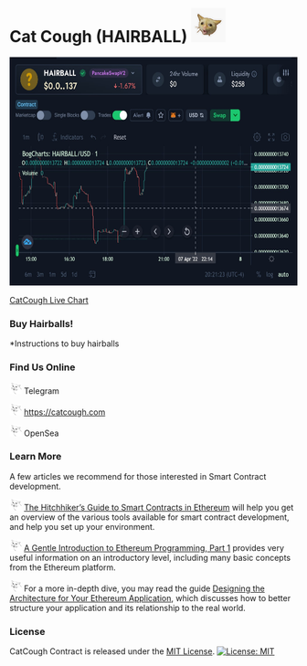 
# Cat Cough (HAIRBALL) <img src="images/catcoughmain.jpg" alt="CatCough" height="60px" style="margin-top:5px;">

<img src="images/hairballcharts.jpg" alt="CatCough" height="400px" width="600px">

[CatCough Live Chart](https://charts.bogged.finance/?c=bsc&t=0xb5d5A52e0E3f708AdF0593d5D2aF15b06442e2a9)

### Buy Hairballs!

*Instructions to buy hairballs

### Find Us Online

<img src="images/catcougher.jpg" alt="CatCough" height="20px"> Telegram

<img src="images/catcougher.jpg" alt="CatCough" height="20px"> https://catcough.com

<img src="images/catcougher.jpg" alt="CatCough" height="20px"> OpenSea

### Learn More

A few articles we recommend for those interested in Smart Contract development. 

<img src="images/catcougher.jpg" alt="CatCough" height="20px"> [The Hitchhiker’s Guide to Smart Contracts in Ethereum](https://blog.openzeppelin.com/the-hitchhikers-guide-to-smart-contracts-in-ethereum-848f08001f05) will help you get an overview of the various tools available for smart contract development, and help you set up your environment.

<img src="images/catcougher.jpg" alt="CatCough" height="20px"> [A Gentle Introduction to Ethereum Programming, Part 1](https://blog.openzeppelin.com/a-gentle-introduction-to-ethereum-programming-part-1-783cc7796094) provides very useful information on an introductory level, including many basic concepts from the Ethereum platform.

<img src="images/catcougher.jpg" alt="CatCough" height="20px"> For a more in-depth dive, you may read the guide [Designing the Architecture for Your Ethereum Application](https://blog.openzeppelin.com/designing-the-architecture-for-your-ethereum-application-9cec086f8317), which discusses how to better structure your application and its relationship to the real world.

### License

CatCough Contract is released under the [MIT License](LICENSE).
[![License: MIT](https://img.shields.io/badge/License-MIT-yellow.svg)](https://opensource.org/licenses/MIT)
